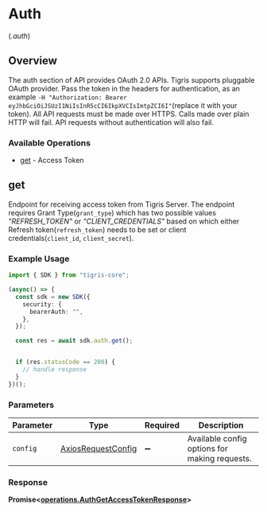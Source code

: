 # Auth
(*.auth*)

## Overview

The auth section of API provides OAuth 2.0 APIs. Tigris supports pluggable OAuth provider. Pass the token in the headers for authentication, as an example `-H "Authorization: Bearer eyJhbGciOiJSUzI1NiIsInR5cCI6IkpXVCIsImtpZCI6I"`(replace it with your token). All API requests must be made over HTTPS. Calls made over plain HTTP will fail. API requests without authentication will also fail.

### Available Operations

* [get](#get) - Access Token

## get

Endpoint for receiving access token from Tigris Server. The endpoint requires Grant Type(`grant_type`) which has
 two possible values <i>"REFRESH_TOKEN"</i> or <i>"CLIENT_CREDENTIALS"</i> based on which either Refresh token(`refresh_token`)
 needs to be set or client credentials(`client_id`, `client_secret`).

### Example Usage

```typescript
import { SDK } from "tigris-core";

(async() => {
  const sdk = new SDK({
    security: {
      bearerAuth: "",
    },
  });

  const res = await sdk.auth.get();


  if (res.statusCode == 200) {
    // handle response
  }
})();
```

### Parameters

| Parameter                                                    | Type                                                         | Required                                                     | Description                                                  |
| ------------------------------------------------------------ | ------------------------------------------------------------ | ------------------------------------------------------------ | ------------------------------------------------------------ |
| `config`                                                     | [AxiosRequestConfig](https://axios-http.com/docs/req_config) | :heavy_minus_sign:                                           | Available config options for making requests.                |


### Response

**Promise<[operations.AuthGetAccessTokenResponse](../../models/operations/authgetaccesstokenresponse.md)>**

